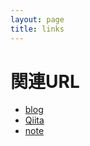 ```yaml
---
layout: page
title: links
---
```


# 関連URL

- [blog](https://tetsunosuke.hatenablog.com)
- [Qiita](https://qiita.com/tetsunosukeito)
- [note](https://note.mu/tetsunosuke)
